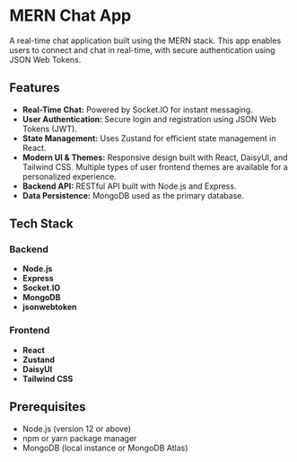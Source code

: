 # MERN Chat App

A real-time chat application built using the MERN stack. This app enables users to connect and chat in real-time, with secure authentication using JSON Web Tokens.

## Features
- **Real-Time Chat:** Powered by Socket.IO for instant messaging.
- **User Authentication:** Secure login and registration using JSON Web Tokens (JWT).
- **State Management:** Uses Zustand for efficient state management in React.
- **Modern UI & Themes:** Responsive design built with React, DaisyUI, and Tailwind CSS. Multiple types of user frontend themes are available for a personalized experience.
- **Backend API:** RESTful API built with Node.js and Express.
- **Data Persistence:** MongoDB used as the primary database.

## Tech Stack

### Backend
- **Node.js**
- **Express**
- **Socket.IO**
- **MongoDB**
- **jsonwebtoken**

### Frontend
- **React**
- **Zustand**
- **DaisyUI**
- **Tailwind CSS**

## Prerequisites
- Node.js (version 12 or above)
- npm or yarn package manager
- MongoDB (local instance or MongoDB Atlas)
